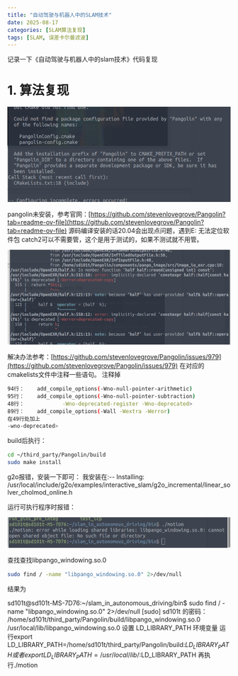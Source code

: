 ```yaml
---
title: "自动驾驶与机器人中的SLAM技术"
date: 2025-08-17
categories: [SLAM算法复现]
tags: [SLAM, 误差卡尔曼滤波]
---
```


记录一下《自动驾驶与机器人中的slam技术》代码复现

# 1. 算法复现

![算法复现](/assets/images/自动驾驶书_image1.png)

pangolin未安装，参考官网：[https://github.com/stevenlovegrove/Pangolin?tab=readme-ov-file](https://github.com/stevenlovegrove/Pangolin?tab=readme-ov-file)
源码编译安装的话20.04会出现点问题，遇到E: 无法定位软件包 catch2可以不需要管，这个是用于测试的，如果不测试就不用管。

![算法复现](/assets/images/自动驾驶书_image2.png)

解决办法参考：[https://github.com/stevenlovegrove/Pangolin/issues/979](https://github.com/stevenlovegrove/Pangolin/issues/979)
在对应的cmakelists文件中注释一些语句。
注释掉
```bash
94行：    add_compile_options(-Wno-null-pointer-arithmetic)
95行：    add_compile_options(-Wno-null-pointer-subtraction)
48行：            -Wno-deprecated-register -Wno-deprecated>
89行：    add_compile_options(-Wall -Wextra -Werror)
在49行处加上
-wno-deprecated>
```
build后执行：
```bash
cd ~/third_party/Pangolin/build
sudo make install
```

g2o报错，安装一下即可：
我安装在:-- Installing: /usr/local/include/g2o/examples/interactive_slam/g2o_incremental/linear_solver_cholmod_online.h



运行可执行程序时报错：

![算法复现](/assets/images/自动驾驶书_image3.png)

查找查找libpango_windowing.so.0
```bash
sudo find / -name "libpango_windowing.so.0" 2>/dev/null
```
结果为

sd101t@sd101t-MS-7D76:~/slam_in_autonomous_driving/bin$ sudo find / -name "libpango_windowing.so.0" 2>/dev/null
[sudo] sd101t 的密码： 
/home/sd101t/third_party/Pangolin/build/libpango_windowing.so.0
/usr/local/lib/libpango_windowing.so.0
设置 LD_LIBRARY_PATH 环境变量
运行export LD_LIBRARY_PATH=/home/sd101t/third_party/Pangolin/build:$LD_LIBRARY_PATH
或者export LD_LIBRARY_PATH=/usr/local/lib/:$LD_LIBRARY_PATH
再执行./motion


